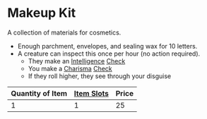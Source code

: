 # Makeup Kit

A collection of materials for cosmetics.
- Enough parchment, envelopes, and sealing wax for 10 letters.
- A creature can inspect this once per hour (no action required).
	- They make an [Intelligence](../../../../../Player%20Characters/Chosen%20Statistics/Intelligence.md) [Check](../../../../../Game%20Procedures/Check.md)
	- You make a [Charisma](../../../../../Player%20Characters/Chosen%20Statistics/Charisma.md) [Check](../../../../../Game%20Procedures/Check.md)
	- If they roll higher, they see through your disguise

| Quantity of Item | [Item Slots](../../../../../Player%20Characters/Derived%20Statistics/Item%20Slots.md) | Price |
| ---------------- | ------------------------------------------------------------------------------------- | ----- |
| 1                | 1                                                                                     | 25    |
